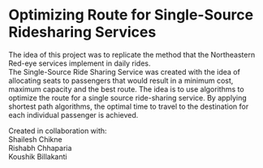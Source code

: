 # Optimizing Route for Single-Source Ridesharing Services

The idea of this project was to replicate the method that the Northeastern Red-eye services implement in daily rides.<br/>
The Single-Source Ride Sharing Service was created with the idea of allocating seats to passengers that would result in a minimum cost, maximum capacity and the best route. The idea is to use algorithms to optimize the route for a single source ride-sharing service. By applying shortest path algorithms, the optimal time to travel to the destination for each individual passenger is achieved.

Created in collaboration with:<br/>
Shailesh Chikne<br/>
Rishabh Chhaparia<br/>
Koushik Billakanti
